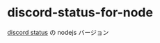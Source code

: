 # discord-status-for-node
[discord status](https://github.com/kuwacom/discord-status) の nodejs バージョン
